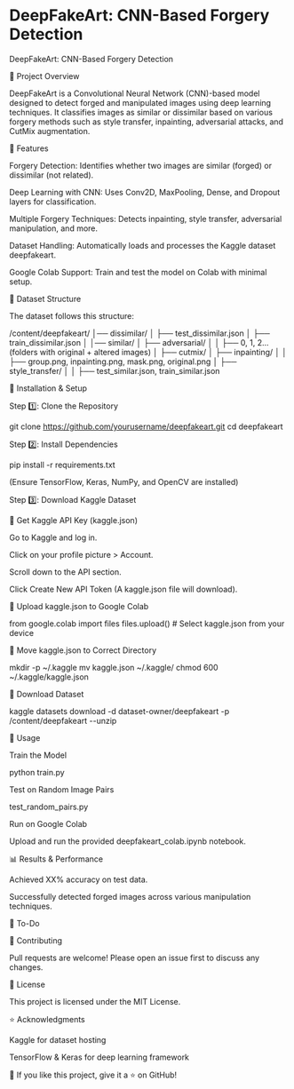 # DeepFakeArt: CNN-Based Forgery Detection
DeepFakeArt: CNN-Based Forgery Detection

📌 Project Overview

DeepFakeArt is a Convolutional Neural Network (CNN)-based model designed to detect forged and manipulated images using deep learning techniques. It classifies images as similar or dissimilar based on various forgery methods such as style transfer, inpainting, adversarial attacks, and CutMix augmentation.

🚀 Features

Forgery Detection: Identifies whether two images are similar (forged) or dissimilar (not related).

Deep Learning with CNN: Uses Conv2D, MaxPooling, Dense, and Dropout layers for classification.

Multiple Forgery Techniques: Detects inpainting, style transfer, adversarial manipulation, and more.

Dataset Handling: Automatically loads and processes the Kaggle dataset deepfakeart.

Google Colab Support: Train and test the model on Colab with minimal setup.

📂 Dataset Structure

The dataset follows this structure:

/content/deepfakeart/
│── dissimilar/
│   ├── test_dissimilar.json
│   ├── train_dissimilar.json
│
│── similar/
│   ├── adversarial/
│   │   ├── 0, 1, 2... (folders with original + altered images)
│   ├── cutmix/
│   ├── inpainting/
│   │   ├── group.png, inpainting.png, mask.png, original.png
│   ├── style_transfer/
│   │   ├── test_similar.json, train_similar.json

🔧 Installation & Setup

Step 1️⃣: Clone the Repository

git clone https://github.com/yourusername/deepfakeart.git
cd deepfakeart

Step 2️⃣: Install Dependencies

pip install -r requirements.txt

(Ensure TensorFlow, Keras, NumPy, and OpenCV are installed)

Step 3️⃣: Download Kaggle Dataset

🔹 Get Kaggle API Key (kaggle.json)

Go to Kaggle and log in.

Click on your profile picture > Account.

Scroll down to the API section.

Click Create New API Token (A kaggle.json file will download).

🔹 Upload kaggle.json to Google Colab

from google.colab import files
files.upload()  # Select kaggle.json from your device

🔹 Move kaggle.json to Correct Directory

mkdir -p ~/.kaggle
mv kaggle.json ~/.kaggle/
chmod 600 ~/.kaggle/kaggle.json

🔹 Download Dataset

kaggle datasets download -d dataset-owner/deepfakeart -p /content/deepfakeart --unzip

📜 Usage

Train the Model

python train.py

Test on Random Image Pairs

test_random_pairs.py

Run on Google Colab

Upload and run the provided deepfakeart_colab.ipynb notebook.

📊 Results & Performance

Achieved XX% accuracy on test data.

Successfully detected forged images across various manipulation techniques.

📌 To-Do



🤝 Contributing

Pull requests are welcome! Please open an issue first to discuss any changes.

📜 License

This project is licensed under the MIT License.

⭐ Acknowledgments

Kaggle for dataset hosting

TensorFlow & Keras for deep learning framework

🌟 If you like this project, give it a ⭐ on GitHub!

